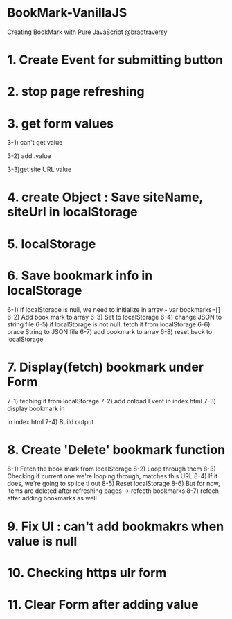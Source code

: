# BookMark-VanillaJS
Creating BookMark with Pure JavaScript @bradtraversy

# 1. Create Event for submitting button

# 2. stop page refreshing

# 3. get form values
3-1) can't get value

3-2) add .value

3-3)get site URL value

# 4. create Object : Save siteName, siteUrl in localStorage

# 5. localStorage

# 6. Save bookmark info in localStorage
6-1) if localStorage is null, we need to initialize in array - var bookmarks=[]
6-2) Add book mark to array
6-3) Set to localStorage
6-4) change JSON to string file
6-5) if localStorage is not null, fetch it from localStorage
6-6) prace String to JSON file
6-7) add bookmark to array
6-8) reset back to localStorage

# 7. Display(fetch) bookmark under Form
7-1) feching it from localStorage
7-2) add onload Event in index.html
7-3) display bookmark in <div id="bookmakrResults"> in index.html
7-4) Build output

# 8. Create 'Delete' bookmark function
8-1) Fetch the book mark from localStorage
8-2) Loop through them
8-3) Checking if current one we're looping through, matches this URL
8-4) If it does, we're going to splice ti out
8-5) Reset localStorage
8-6) But for now, items are deleted after refreshing pages -> refecth bookmarks
8-7) refech after adding bookmarks as well

# 9. Fix UI : can't add bookmakrs when value is null

# 10. Checking https ulr form

# 11. Clear Form after adding value
